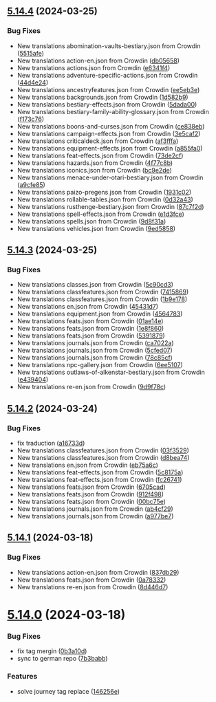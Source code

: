 ## [5.14.4](https://github.com/allnnde/pf2e-esp-translation/compare/v5.14.3...v5.14.4) (2024-03-25)


### Bug Fixes

* New translations abomination-vaults-bestiary.json from Crowdin ([5515afe](https://github.com/allnnde/pf2e-esp-translation/commit/5515afe1d4158fb1ba347d6440bddbcf9c195cdd))
* New translations action-en.json from Crowdin ([db05658](https://github.com/allnnde/pf2e-esp-translation/commit/db056588c76c2355210e2d60425023f6da5557e7))
* New translations actions.json from Crowdin ([e6341f4](https://github.com/allnnde/pf2e-esp-translation/commit/e6341f409b57d0c9b88cbdb7426dfbee034fa0c9))
* New translations adventure-specific-actions.json from Crowdin ([44d4e24](https://github.com/allnnde/pf2e-esp-translation/commit/44d4e24f284a44e743b2eb7d1028597cc810646a))
* New translations ancestryfeatures.json from Crowdin ([ee5eb3e](https://github.com/allnnde/pf2e-esp-translation/commit/ee5eb3e4df5018f711ca41072314fe171fce34eb))
* New translations backgrounds.json from Crowdin ([1d582b9](https://github.com/allnnde/pf2e-esp-translation/commit/1d582b94aa84afb0269afa85726f43612f998cee))
* New translations bestiary-effects.json from Crowdin ([5dada00](https://github.com/allnnde/pf2e-esp-translation/commit/5dada00bb350512628542d39c01272207d4e5e1d))
* New translations bestiary-family-ability-glossary.json from Crowdin ([f173c76](https://github.com/allnnde/pf2e-esp-translation/commit/f173c76ebf8b5ec976e1aa1e47e96c62e37c0cb5))
* New translations boons-and-curses.json from Crowdin ([ce838eb](https://github.com/allnnde/pf2e-esp-translation/commit/ce838eb1dd9e4bf9ff61aedff8de1fc6f32a9e6b))
* New translations campaign-effects.json from Crowdin ([3e5caf2](https://github.com/allnnde/pf2e-esp-translation/commit/3e5caf25369c6a8912566bf7ec303786031ca8cc))
* New translations criticaldeck.json from Crowdin ([af3fffa](https://github.com/allnnde/pf2e-esp-translation/commit/af3fffaa10f9f796623477c4b4e338c286fbdf57))
* New translations equipment-effects.json from Crowdin ([a855fa0](https://github.com/allnnde/pf2e-esp-translation/commit/a855fa08f2729eac18563f38d8c4f840262a6c16))
* New translations feat-effects.json from Crowdin ([73de2cf](https://github.com/allnnde/pf2e-esp-translation/commit/73de2cfd911c87b09486cdbdf970230012598534))
* New translations hazards.json from Crowdin ([4f77c8b](https://github.com/allnnde/pf2e-esp-translation/commit/4f77c8bcb001a9207ae15b67fc48fcbfb77e14d6))
* New translations iconics.json from Crowdin ([bc9e2de](https://github.com/allnnde/pf2e-esp-translation/commit/bc9e2de5de49d27d4451b65cea278ff13a99d4ba))
* New translations menace-under-otari-bestiary.json from Crowdin ([a9cfe85](https://github.com/allnnde/pf2e-esp-translation/commit/a9cfe85f0179f2f5612609501fb398b3f3794bf3))
* New translations paizo-pregens.json from Crowdin ([1931c02](https://github.com/allnnde/pf2e-esp-translation/commit/1931c02fe7459022f391bafc93e813b97ce52e02))
* New translations rollable-tables.json from Crowdin ([0d32a43](https://github.com/allnnde/pf2e-esp-translation/commit/0d32a43eac7ff3ef7ddc7ba0e066947562ecc6c1))
* New translations rusthenge-bestiary.json from Crowdin ([87c7f2d](https://github.com/allnnde/pf2e-esp-translation/commit/87c7f2dd8ebff87c8d925090296351ec929419fb))
* New translations spell-effects.json from Crowdin ([e1d3fce](https://github.com/allnnde/pf2e-esp-translation/commit/e1d3fcedaa6536e618bb5326c41f993c90b1c8fe))
* New translations spells.json from Crowdin ([9d8f31a](https://github.com/allnnde/pf2e-esp-translation/commit/9d8f31a1eb7c677db29b131de59f122b23584eab))
* New translations vehicles.json from Crowdin ([9ed5858](https://github.com/allnnde/pf2e-esp-translation/commit/9ed5858c27d2a1181c4bb9b5314e03c2b80950c6))



## [5.14.3](https://github.com/allnnde/pf2e-esp-translation/compare/v5.14.2...v5.14.3) (2024-03-25)


### Bug Fixes

* New translations classes.json from Crowdin ([5c90cd3](https://github.com/allnnde/pf2e-esp-translation/commit/5c90cd3951b9604adbdf3af7f55e10c872cc7dcd))
* New translations classfeatures.json from Crowdin ([7415869](https://github.com/allnnde/pf2e-esp-translation/commit/7415869f3414dac7e71c962a98e5b7dee07ff6ed))
* New translations classfeatures.json from Crowdin ([1b9e178](https://github.com/allnnde/pf2e-esp-translation/commit/1b9e178c10830e3016f39db3457c089fceeec1c1))
* New translations en.json from Crowdin ([45431d7](https://github.com/allnnde/pf2e-esp-translation/commit/45431d79b33eea02a36dd3654c379c0ba1ea3a09))
* New translations equipment.json from Crowdin ([4564783](https://github.com/allnnde/pf2e-esp-translation/commit/4564783d4cf885dd295df3bc84d1cac353872bdd))
* New translations feats.json from Crowdin ([01ae14e](https://github.com/allnnde/pf2e-esp-translation/commit/01ae14e926a78591d1a10770e8102e05c6aa26e4))
* New translations feats.json from Crowdin ([1e8f860](https://github.com/allnnde/pf2e-esp-translation/commit/1e8f860e0d97c878ea6a092be4e0d64b51eb778b))
* New translations feats.json from Crowdin ([5391879](https://github.com/allnnde/pf2e-esp-translation/commit/539187993bbc7907cb645c454ed65c2cc581b58e))
* New translations journals.json from Crowdin ([ca7022a](https://github.com/allnnde/pf2e-esp-translation/commit/ca7022a8bcea35a1043626aee90621996472dae1))
* New translations journals.json from Crowdin ([5cfed07](https://github.com/allnnde/pf2e-esp-translation/commit/5cfed07f0d0e8c7e9dde93ed89d236a17a363338))
* New translations journals.json from Crowdin ([78c85cf](https://github.com/allnnde/pf2e-esp-translation/commit/78c85cf73627a0e25f1f1280d3e5a686e1c8c6da))
* New translations npc-gallery.json from Crowdin ([6ee5107](https://github.com/allnnde/pf2e-esp-translation/commit/6ee5107e4d89c79f34be2020e9375ccafab6ae25))
* New translations outlaws-of-alkenstar-bestiary.json from Crowdin ([e439404](https://github.com/allnnde/pf2e-esp-translation/commit/e43940408eafc23e9709de51912d1a6a515aff9e))
* New translations re-en.json from Crowdin ([9d9f78c](https://github.com/allnnde/pf2e-esp-translation/commit/9d9f78c803932d079567d641a06dd7ad4a3d2fcb))



## [5.14.2](https://github.com/allnnde/pf2e-esp-translation/compare/v5.14.1...v5.14.2) (2024-03-24)


### Bug Fixes

* fix traduction ([a16733d](https://github.com/allnnde/pf2e-esp-translation/commit/a16733dc448312722fe644f96c77779bf1ffe226))
* New translations classfeatures.json from Crowdin ([03f3529](https://github.com/allnnde/pf2e-esp-translation/commit/03f3529c91a508b27aa5bce37d22e379e38254ca))
* New translations classfeatures.json from Crowdin ([d8bea74](https://github.com/allnnde/pf2e-esp-translation/commit/d8bea747105892c5a5220595ba1d09d0bc032d4d))
* New translations en.json from Crowdin ([eb75a6c](https://github.com/allnnde/pf2e-esp-translation/commit/eb75a6ca43b3c43cbaf7f27cd55237f5095406c5))
* New translations feat-effects.json from Crowdin ([5c8175a](https://github.com/allnnde/pf2e-esp-translation/commit/5c8175af1121e8b701fcf1a2edc10fe8f470d6b5))
* New translations feat-effects.json from Crowdin ([fc26741](https://github.com/allnnde/pf2e-esp-translation/commit/fc267412eccae40d0ef8bd938299e285d64640de))
* New translations feats.json from Crowdin ([6705cad](https://github.com/allnnde/pf2e-esp-translation/commit/6705cad1884161efb9a1352af500bcfa9962a78e))
* New translations feats.json from Crowdin ([912f498](https://github.com/allnnde/pf2e-esp-translation/commit/912f498238d09ba98452ce7ed56824cbf2896cf8))
* New translations feats.json from Crowdin ([00bc75e](https://github.com/allnnde/pf2e-esp-translation/commit/00bc75ed70f4169dd0d1a74b23d19dc994ea69b2))
* New translations journals.json from Crowdin ([ab4cf29](https://github.com/allnnde/pf2e-esp-translation/commit/ab4cf29a47ec17be7e19b3ad009e818d2cc98c79))
* New translations journals.json from Crowdin ([a977be7](https://github.com/allnnde/pf2e-esp-translation/commit/a977be709492bf34f00a8204b1768018b00b79e6))



## [5.14.1](https://github.com/allnnde/pf2e-esp-translation/compare/v5.14.0...v5.14.1) (2024-03-18)


### Bug Fixes

* New translations action-en.json from Crowdin ([837db29](https://github.com/allnnde/pf2e-esp-translation/commit/837db29f0765637eae360c1a2e1316bd24799094))
* New translations feats.json from Crowdin ([0a78332](https://github.com/allnnde/pf2e-esp-translation/commit/0a7833215ccb3224233e3dfe4f461a76f3de6cc3))
* New translations re-en.json from Crowdin ([8d446d7](https://github.com/allnnde/pf2e-esp-translation/commit/8d446d7ecd825eda32d95b9f8a0630e6098845f7))



# [5.14.0](https://github.com/allnnde/pf2e-esp-translation/compare/v5.13.1...v5.14.0) (2024-03-18)


### Bug Fixes

* fix tag mergin ([0b3a10d](https://github.com/allnnde/pf2e-esp-translation/commit/0b3a10d4e67a0d5b25a9236f3e07186e4f342c4d))
* sync to german repo ([7b3babb](https://github.com/allnnde/pf2e-esp-translation/commit/7b3babbe2bb1aa58fb73e512559f4547a7b2f884))


### Features

* solve journey tag replace ([146256e](https://github.com/allnnde/pf2e-esp-translation/commit/146256ee99664e4e1d668fb290c3089c936722aa))




